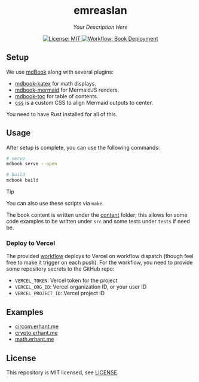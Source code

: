 <p align="center">
  <h1 align="center">
    emreaslan
  </h1>
  <p align="center"><i>Your Description Here</i></p>
</p>

<p align="center"> 
    <a href="https://opensource.org/licenses/MIT" target="_blank">
        <img alt="License: MIT" src="https://img.shields.io/badge/license-MIT-6495ED.svg">
    </a>
    <!-- update the repo link below in img src! -->
    <a href="./.github/workflows/deploy-book.yml" target="_blank">
        <img alt="Workflow: Book Deployment" src="https://github.com/erhant/mdbook-template/actions/workflows/deploy-book.yml/badge.svg?branch=main">
    </a>
</p>

## Setup

We use [mdBook](https://github.com/rust-lang/mdBook) along with several plugins:

- [mdbook-katex](https://github.com/lzanini/mdbook-katex) for math displays.
- [mdbook-mermaid](https://github.com/badboy/mdbook-mermaid) for MermaidJS renders.
- [mdbook-toc](https://github.com/badboy/mdbook-toc) for table of contents.
- [css](./utilities/custom.css) is a custom CSS to align Mermaid outputs to center.

You need to have Rust installed for all of this.

## Usage

After setup is complete, you can use the following commands:

```sh
# serve
mdbook serve --open

# build
mdbook build
```

> [!TIP]
>
> You can also use these scripts via `make`.

The book content is written under the [content](./content/) folder; this allows for some code examples to be written under `src` and some tests under `tests` if need be.

### Deploy to Vercel

The provided [workflow](./.github/workflows/deploy-book.yml) deploys to Vercel on workflow dispatch (though feel free to make it trigger on each push). For the workflow, you need to provide some repository secrets to the GitHub repo:

- `VERCEL_TOKEN`: Vercel token for the project
- `VERCEL_ORG_ID`: Vercel organization ID, or your user ID
- `VERCEL_PROJECT_ID`: Vercel project ID

## Examples

- [circom.erhant.me](https://circom.erhant.me/)
- [crypto.erhant.me](https://crypto.erhant.me/)
- [math.erhant.me](https://math.erhant.me/)

## License

This repository is MIT licensed, see [LICENSE](./LICENSE).
